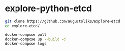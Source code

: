 # explore-python-etcd

```bash
git clone https://github.com/augustoliks/explore-etcd
cd explore-etcd/

docker-compose pull
docker-compose up --build -d
docker-compose logs
```